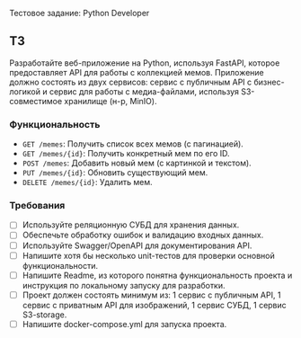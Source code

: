 Тестовое задание: Python Developer

## ТЗ

Разработайте веб-приложение на Python, используя FastAPI, которое предоставляет
API для работы с коллекцией мемов. Приложение должно состоять из двух сервисов:
сервис с публичным API с бизнес-логикой и сервис для работы с медиа-файлами,
используя S3-совместимое хранилище (н-р, MinIO).
 
### Функциональность

- `GET /memes`: Получить список всех мемов (с пагинацией).
- `GET /memes/{id}`: Получить конкретный мем по его ID.
- `POST /memes`: Добавить новый мем (с картинкой и текстом).
- `PUT /memes/{id}`: Обновить существующий мем.
- `DELETE /memes/{id}`: Удалить мем. 

### Требования

- [ ] Используйте реляционную СУБД для хранения данных.
- [ ] Обеспечьте обработку ошибок и валидацию входных данных.
- [ ] Используйте Swagger/OpenAPI для документирования API.
- [ ] Напишите хотя бы несколько unit-тестов для проверки основной функциональности.
- [ ] Напишите Readme, из которого понятна функциональность проекта и инструкция по локальному запуску для разработки.
- [ ] Проект должен состоять минимум из: 1 сервис с публичным API, 1 сервис с приватным API для изображений, 1 сервис СУБД, 1 сервис S3-storage.
- [ ] Напишите docker-compose.yml для запуска проекта.
